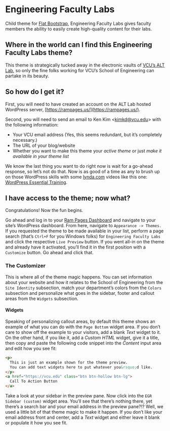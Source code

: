 # Engineering Faculty Labs

Child theme for [Flat Bootstrap](http://xtremelysocial.com/wordpress/flat/), Engineering Faculty Labs gives faculty members the ability to easily create high-quality content for their labs.

## Where in the world can I find this Engineering Faculty Labs theme?

This theme is strategically tucked away in the electronic vaults of [VCU&rsquo;s ALT Lab](http://altlab.vcu.edu/), so only the fine folks working for VCU&rsquo;s School of Engineering can partake in its beauty.

## So how do I get it?

First, you will need to have created an account on the ALT Lab hosted WordPress server, [https://rampages.us/](https://rampages.us/).

Second, you will need to send an email to Ken Kim <[kimkd@vcu.edu](mailto:kimkd@vcu.edu)> with the following information:

* Your VCU email address (Yes, this seems redundant, but it&rsquo;s completely necessary.)
* The URL of your blog/website
* Whether you want to make this theme your *active theme* or just *make it available in your theme list* 

We know the last thing you want to do right now is wait for a go-ahead response, so let&rsquo;s not do that. Now is as good of a time as any to brush up on those WordPress skills with some [lynda.com](https://lynda.com) videos like this one: [WordPress Essential Training](https://www.lynda.com/WordPress-tutorials/WordPress-Essential-Training/372542-2.html).

## I have access to the theme; now what?

Congratulations! Now the fun begins.

Go ahead and log in to your [Ram Pages Dashboard](https://rampages.us/wp-admin/) and navigate to your site&rsquo;s WordPress dashboard. From here, navigate to `Appearance -> Themes.` If you requested the theme to be made available in your list, perform a page search (that&rsquo;s `Ctrl+F` for you Windows folks) for `Engineering Faculty Labs` and click the respective `Live Preview` button. If you went all-in on the theme and already have it activated, you&rsquo;ll find it in the first position with a `Customize` button. Go ahead and click that.

### The Customizer

This is where all of the theme magic happens. You can set information about your website and how it relates to the School of Engineering from the `Site Identity` subsection, match your department&rsquo;s colors from the `Colors` subsection and personalize what goes in the sidebar, footer and callout areas from the `Widgets` subsection.

#### Widgets

Speaking of personalizing callout areas, by default this theme shows an example of what you can do with the `Page Bottom` widget area. If you don&rsquo;t care to show off the example to your visitors, add a blank *Text* widget to it. On the other hand, if you like it, add a *Custom HTML* widget, give it a title, then copy and paste the following code snippet into the *Content* input area and edit how you see fit:

```html
<p>
  This is just an example shown for the theme preview.
  You can add text widgets here to put whatever you&rsquo;d like.
</p>
<a href="https://vcu.edu" class="btn btn-hollow btn-lg">
  Call To Action Button
</a>
```

Take a look at your sidebar in the preview pane. Now click into the `EGR Sidebar (custom)` widget area. You&rsquo;ll see that there&rsquo;s nothing there, yet there&rsquo;s a search bar and your email address in the preview pane?!? Well, we used a little bit of that theme magic to make it happen. If you don&rsquo;t like your email address front and center, add a *Text* widget and either leave it blank or populate it how you see fit.
